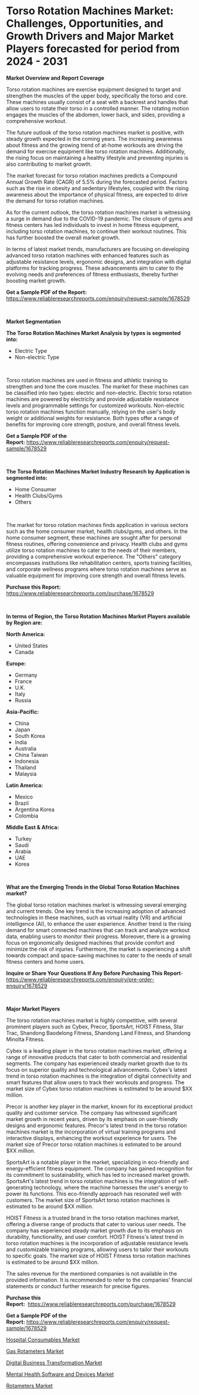 <p><h1>Torso Rotation Machines Market: Challenges, Opportunities, and Growth Drivers and Major Market Players forecasted for period from 2024 - 2031</h1></p><p><strong>Market Overview and Report Coverage</strong></p>
<p><p>Torso rotation machines are exercise equipment designed to target and strengthen the muscles of the upper body, specifically the torso and core. These machines usually consist of a seat with a backrest and handles that allow users to rotate their torso in a controlled manner. The rotating motion engages the muscles of the abdomen, lower back, and sides, providing a comprehensive workout. </p><p>The future outlook of the torso rotation machines market is positive, with steady growth expected in the coming years. The increasing awareness about fitness and the growing trend of at-home workouts are driving the demand for exercise equipment like torso rotation machines. Additionally, the rising focus on maintaining a healthy lifestyle and preventing injuries is also contributing to market growth. </p><p>The market forecast for torso rotation machines predicts a Compound Annual Growth Rate (CAGR) of 5.5% during the forecasted period. Factors such as the rise in obesity and sedentary lifestyles, coupled with the rising awareness about the importance of physical fitness, are expected to drive the demand for torso rotation machines. </p><p>As for the current outlook, the torso rotation machines market is witnessing a surge in demand due to the COVID-19 pandemic. The closure of gyms and fitness centers has led individuals to invest in home fitness equipment, including torso rotation machines, to continue their workout routines. This has further boosted the overall market growth. </p><p>In terms of latest market trends, manufacturers are focusing on developing advanced torso rotation machines with enhanced features such as adjustable resistance levels, ergonomic designs, and integration with digital platforms for tracking progress. These advancements aim to cater to the evolving needs and preferences of fitness enthusiasts, thereby further boosting market growth.</p></p>
<p><strong>Get a Sample PDF of the Report:</strong> <a href="https://www.reliableresearchreports.com/enquiry/request-sample/1678529">https://www.reliableresearchreports.com/enquiry/request-sample/1678529</a></p>
<p>&nbsp;</p>
<p><strong>Market Segmentation</strong></p>
<p><strong>The Torso Rotation Machines Market Analysis by types is segmented into:</strong></p>
<p><ul><li>Electric Type</li><li>Non-electric Type</li></ul></p>
<p>&nbsp;</p>
<p><p>Torso rotation machines are used in fitness and athletic training to strengthen and tone the core muscles. The market for these machines can be classified into two types: electric and non-electric. Electric torso rotation machines are powered by electricity and provide adjustable resistance levels and programmable settings for customized workouts. Non-electric torso rotation machines function manually, relying on the user's body weight or additional weights for resistance. Both types offer a range of benefits for improving core strength, posture, and overall fitness levels.</p></p>
<p><strong>Get a Sample PDF of the Report:</strong>&nbsp;<a href="https://www.reliableresearchreports.com/enquiry/request-sample/1678529">https://www.reliableresearchreports.com/enquiry/request-sample/1678529</a></p>
<p>&nbsp;</p>
<p><strong>The Torso Rotation Machines Market Industry Research by Application is segmented into:</strong></p>
<p><ul><li>Home Consumer</li><li>Health Clubs/Gyms</li><li>Others</li></ul></p>
<p>&nbsp;</p>
<p><p>The market for torso rotation machines finds application in various sectors such as the home consumer market, health clubs/gyms, and others. In the home consumer segment, these machines are sought after for personal fitness routines, offering convenience and privacy. Health clubs and gyms utilize torso rotation machines to cater to the needs of their members, providing a comprehensive workout experience. The "Others" category encompasses institutions like rehabilitation centers, sports training facilities, and corporate wellness programs where torso rotation machines serve as valuable equipment for improving core strength and overall fitness levels.</p></p>
<p><strong>Purchase this Report:</strong>&nbsp; <a href="https://www.reliableresearchreports.com/purchase/1678529">https://www.reliableresearchreports.com/purchase/1678529</a></p>
<p>&nbsp;</p>
<p><strong>In terms of Region, the Torso Rotation Machines Market Players available by Region are:</strong></p>
<p>
    <p> <strong> North America: </strong>
        <ul>
            <li>United States</li>
            <li>Canada</li>
        </ul>
        </p> 
    <p> <strong> Europe: </strong>
        <ul>
            <li>Germany</li>
            <li>France</li>
            <li>U.K.</li>
            <li>Italy</li>
            <li>Russia</li>
        </ul>
        </p> 
    <p> <strong> Asia-Pacific: </strong>
        <ul>
            <li>China</li>
            <li>Japan</li>
            <li>South Korea</li>
            <li>India</li>
            <li>Australia</li>
            <li>China Taiwan</li>
            <li>Indonesia</li>
            <li>Thailand</li>
            <li>Malaysia</li>
        </ul>
        </p> 
    <p> <strong> Latin America: </strong>
        <ul>
            <li>Mexico</li>
            <li>Brazil</li>
            <li>Argentina Korea</li>
            <li>Colombia</li>
        </ul>
        </p> 
    <p> <strong> Middle East & Africa: </strong>
        <ul>
            <li>Turkey</li>
            <li>Saudi</li>
            <li>Arabia</li>
            <li>UAE</li>
            <li>Korea</li>
        </ul>
    </p>
    </p>
<p>&nbsp;</p>
<p><strong>What are the Emerging Trends in the Global Torso Rotation Machines market?</strong></p>
<p><p>The global torso rotation machines market is witnessing several emerging and current trends. One key trend is the increasing adoption of advanced technologies in these machines, such as virtual reality (VR) and artificial intelligence (AI), to enhance the user experience. Another trend is the rising demand for smart connected machines that can track and analyze workout data, enabling users to monitor their progress. Moreover, there is a growing focus on ergonomically designed machines that provide comfort and minimize the risk of injuries. Furthermore, the market is experiencing a shift towards compact and space-saving machines to cater to the needs of small fitness centers and home users.</p></p>
<p><strong>Inquire or Share Your Questions If Any Before Purchasing This Report</strong>- <a href="https://www.reliableresearchreports.com/enquiry/pre-order-enquiry/1678529">https://www.reliableresearchreports.com/enquiry/pre-order-enquiry/1678529</a></p>
<p>&nbsp;</p>
<p><strong>Major Market Players</strong></p>
<p><p>The torso rotation machines market is highly competitive, with several prominent players such as Cybex, Precor, SportsArt, HOIST Fitness, Star Trac, Shandong Baodelong Fitness, Shandong Land Fitness, and Shandong Minolta Fitness.</p><p>Cybex is a leading player in the torso rotation machines market, offering a range of innovative products that cater to both commercial and residential segments. The company has experienced steady market growth due to its focus on superior quality and technological advancements. Cybex's latest trend in torso rotation machines is the integration of digital connectivity and smart features that allow users to track their workouts and progress. The market size of Cybex torso rotation machines is estimated to be around $XX million.</p><p>Precor is another key player in the market, known for its exceptional product quality and customer service. The company has witnessed significant market growth in recent years, driven by its emphasis on user-friendly designs and ergonomic features. Precor's latest trend in the torso rotation machines market is the incorporation of virtual training programs and interactive displays, enhancing the workout experience for users. The market size of Precor torso rotation machines is estimated to be around $XX million.</p><p>SportsArt is a notable player in the market, specializing in eco-friendly and energy-efficient fitness equipment. The company has gained recognition for its commitment to sustainability, which has led to increased market growth. SportsArt's latest trend in torso rotation machines is the integration of self-generating technology, where the machine harnesses the user's energy to power its functions. This eco-friendly approach has resonated well with customers. The market size of SportsArt torso rotation machines is estimated to be around $XX million.</p><p>HOIST Fitness is a trusted brand in the torso rotation machines market, offering a diverse range of products that cater to various user needs. The company has experienced steady market growth due to its emphasis on durability, functionality, and user comfort. HOIST Fitness's latest trend in torso rotation machines is the incorporation of adjustable resistance levels and customizable training programs, allowing users to tailor their workouts to specific goals. The market size of HOIST Fitness torso rotation machines is estimated to be around $XX million.</p><p>The sales revenue for the mentioned companies is not available in the provided information. It is recommended to refer to the companies' financial statements or conduct further research for precise figures.</p></p>
<p><strong>Purchase this Report:</strong>&nbsp;&nbsp;<a href="https://www.reliableresearchreports.com/purchase/1678529">https://www.reliableresearchreports.com/purchase/1678529</a></p>
<p></p>
<p><strong>Get a Sample PDF of the Report:</strong>&nbsp;<a href="https://www.reliableresearchreports.com/enquiry/request-sample/1678529">https://www.reliableresearchreports.com/enquiry/request-sample/1678529</a></p>
<p><p><a href="https://medium.com/@evelynarmstrong2022/decoding-hospital-consumables-market-metrics-market-share-trends-and-growth-patterns-eb3c7a34297e">Hospital Consumables Market</a></p><p><a href="https://github.com/abbypearson7765/Market-Research-Report-List-2/blob/main/gas-rotameters-market.md">Gas Rotameters Market</a></p><p><a href="https://medium.com/@evelynarmstrong2022/analyzing-digital-business-transformation-market-global-industry-perspective-and-forecast-2023-to-29815a6d7704">Digital Business Transformation Market</a></p><p><a href="https://medium.com/@evelynarmstrong2022/mental-health-software-and-devices-market-the-key-to-successful-business-strategy-forecast-till-a3c5745f3817">Mental Health Software and Devices Market</a></p><p><a href="https://github.com/grishafomin4852/Market-Research-Report-List-2/blob/main/rotameters-market.md">Rotameters Market</a></p></p>